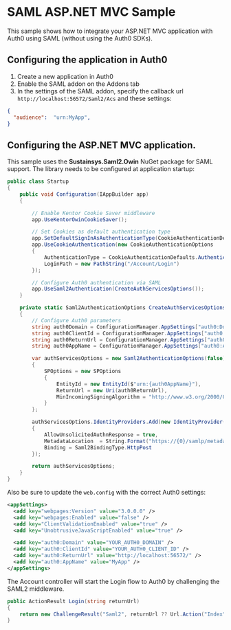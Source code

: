 ﻿# SAML ASP.NET MVC Sample

This sample shows how to integrate your ASP.NET MVC application with Auth0 using SAML (without using the Auth0 SDKs). 

## Configuring the application in Auth0

1. Create a new application in Auth0
2. Enable the SAML addon on the Addons tab
3. In the settings of the SAML addon, specify the callback url `http://localhost:56572/Saml2/Acs` and these settings:

```json
{
  "audience":  "urn:MyApp",
}
```

## Configuring the ASP.NET MVC application. 

This sample uses the **Sustainsys.Saml2.Owin** NuGet package for SAML support. The library needs to be configured at application startup:

```csharp
public class Startup
{
    public void Configuration(IAppBuilder app)
    {

        // Enable Kentor Cookie Saver middleware
        app.UseKentorOwinCookieSaver();

        // Set Cookies as default authentication type
        app.SetDefaultSignInAsAuthenticationType(CookieAuthenticationDefaults.AuthenticationType);
        app.UseCookieAuthentication(new CookieAuthenticationOptions
        {
            AuthenticationType = CookieAuthenticationDefaults.AuthenticationType,
            LoginPath = new PathString("/Account/Login")
        });

        // Configure Auth0 authentication via SAML
        app.UseSaml2Authentication(CreateAuthServicesOptions());
    }

    private static Saml2AuthenticationOptions CreateAuthServicesOptions()
    {
        // Configure Auth0 parameters
        string auth0Domain = ConfigurationManager.AppSettings["auth0:Domain"];
        string auth0ClientId = ConfigurationManager.AppSettings["auth0:ClientId"];
        string auth0ReturnUrl = ConfigurationManager.AppSettings["auth0:ReturnUrl"];
        string auth0AppName = ConfigurationManager.AppSettings["auth0:AppName"];

        var authServicesOptions = new Saml2AuthenticationOptions(false)
        {
            SPOptions = new SPOptions
            {
                EntityId = new EntityId($"urn:{auth0AppName}"), 
                ReturnUrl = new Uri(auth0ReturnUrl),
                MinIncomingSigningAlgorithm = "http://www.w3.org/2000/09/xmldsig#rsa-sha1"
            }
        };

        authServicesOptions.IdentityProviders.Add(new IdentityProvider(new EntityId($"urn:{auth0Domain}"), authServicesOptions.SPOptions)
        {
            AllowUnsolicitedAuthnResponse = true,
            MetadataLocation  = String.Format("https://{0}/samlp/metadata/{1}", auth0Domain, auth0ClientId),
            Binding = Saml2BindingType.HttpPost
        });

        return authServicesOptions;
    }
}
```

Also be sure to update the `web.config` with the correct Auth0 settings:

```xml
<appSettings>
  <add key="webpages:Version" value="3.0.0.0" />
  <add key="webpages:Enabled" value="false" />
  <add key="ClientValidationEnabled" value="true" />
  <add key="UnobtrusiveJavaScriptEnabled" value="true" />

  <add key="auth0:Domain" value="YOUR_AUTH0_DOMAIN" />
  <add key="auth0:ClientId" value="YOUR_AUTH0_CLIENT_ID" />
  <add key="auth0:ReturnUrl" value="http://localhost:56572/" />
  <add key="auth0:AppName" value="MyApp" />
</appSettings>
```

The Account controller will start the Login flow to Auth0 by challenging the SAML2 middleware.

```csharp
public ActionResult Login(string returnUrl)
{
    return new ChallengeResult("Saml2", returnUrl ?? Url.Action("Index", "Home"));
}
```
